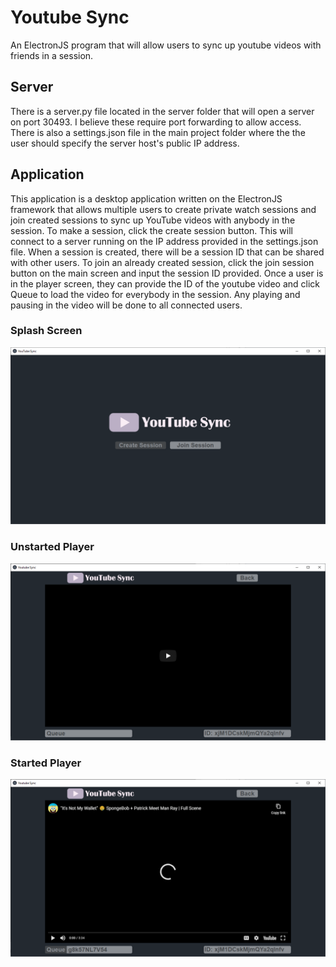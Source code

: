 # Youtube Sync
 An ElectronJS program that will allow users to sync up youtube videos with friends in a session.

## Server
 There is a server.py file located in the server folder that will open a server on port 30493. I believe these require port forwarding to allow access. There is also a settings.json file in the main project folder where the the user should specify the server host's public IP address.
 
## Application
 This application is a desktop application written on the ElectronJS framework that allows multiple users to create private watch sessions and join created sessions to sync up YouTube videos with anybody in the session. To make a session, click the create session button. This will connect to a server running on the IP address provided in the settings.json file. When a session is created, there will be a session ID that can be shared with other users. To join an already created session, click the join session button on the main screen and input the session ID provided. Once a user is in the player screen, they can provide the ID of the youtube video and click Queue to load the video for everybody in the session. Any playing and pausing in the video will be done to all connected users.

### Splash Screen
![Index Page](https://github.com/Marcelo-Perseus/Youtube-Sync/blob/main/screenshots/Index.png?raw=true)

### Unstarted Player
![Unstarted Player](https://github.com/Marcelo-Perseus/Youtube-Sync/blob/main/screenshots/Unstarted%20Player.png?raw=true)

### Started Player
![Started Player](https://github.com/Marcelo-Perseus/Youtube-Sync/blob/main/screenshots/Started%20Player.png?raw=true)
